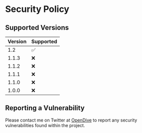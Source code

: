 # Security Policy

## Supported Versions

| Version | Supported          |
| ------- | ------------------ |
| 1.2   | :white_check_mark: |
| 1.1.3   | :x: |
| 1.1.2   | :x: |
| 1.1.1   | :x: |
| 1.1.0   | :x: |
| 1.0.0   | :x:                |

## Reporting a Vulnerability

Please contact me on Twitter at [OpenDive](https://twitter.com/OpenDive/) to report any security vulnerabilities found within the project.
